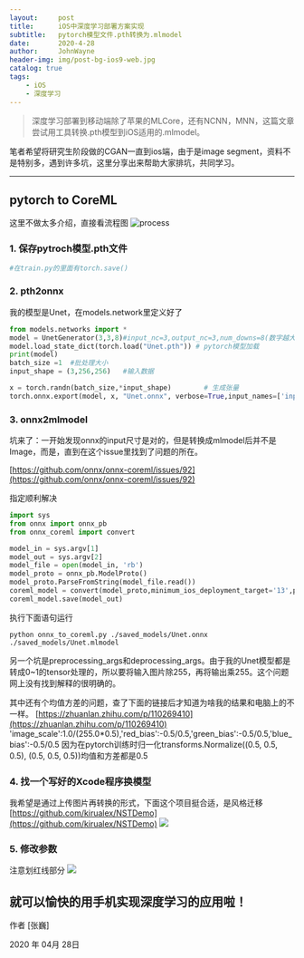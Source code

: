 ```yaml
---
layout:     post
title:      iOS中深度学习部署方案实现
subtitle:   pytorch模型文件.pth转换为.mlmodel
date:       2020-4-28
author:     JohnWayne
header-img: img/post-bg-ios9-web.jpg
catalog: true
tags:
    - iOS
    - 深度学习
---
```


>深度学习部署到移动端除了苹果的MLCore，还有NCNN，MNN，这篇文章尝试用工具转换.pth模型到iOS适用的.mlmodel。


笔者希望将研究生阶段做的CGAN一直到ios端，由于是image segment，资料不是特别多，遇到许多坑，这里分享出来帮助大家排坑，共同学习。

------

## pytorch to CoreML

这里不做太多介绍，直接看流程图
![process](https://raw.githubusercontent.com/johnwayne1995/johnwayne1995.github.io/master/resources/flow.png)

### 1. 保存pytroch模型.pth文件

```python
#在train.py的里面有torch.save()
```

### 2. pth2onnx
我的模型是Unet，在models.network里定义好了
```python
from models.networks import *
model = UnetGenerator(3,3,8)#input_nc=3,output_nc=3,num_downs=8(数字越大层级越复杂，模型也越臃肿)
model.load_state_dict(torch.load("Unet.pth")) # pytorch模型加载
print(model)
batch_size =1  #批处理大小
input_shape = (3,256,256)   #输入数据

x = torch.randn(batch_size,*input_shape)		# 生成张量
torch.onnx.export(model, x, "Unet.onnx", verbose=True,input_names=['inputImage'],output_names=['outputImage'])#输入输出名要和后面保持一致
```


### 3. onnx2mlmodel
坑来了：一开始发现onnx的input尺寸是对的，但是转换成mlmodel后并不是Image，而是，直到在这个issue里找到了问题的所在。

[https://github.com/onnx/onnx-coreml/issues/92](https://github.com/onnx/onnx-coreml/issues/92)

指定顺利解决

```python
import sys
from onnx import onnx_pb
from onnx_coreml import convert

model_in = sys.argv[1]
model_out = sys.argv[2]
model_file = open(model_in, 'rb')
model_proto = onnx_pb.ModelProto()
model_proto.ParseFromString(model_file.read())
coreml_model = convert(model_proto,minimum_ios_deployment_target='13',preprocessing_args={'image_scale':1.0/(255.0*0.5),'red_bias':-0.5/0.5,'green_bias':-0.5/0.5,'blue_bias':-0.5/0.5,'is_bgr':False},deprocessing_args={'image_scale':255.0},image_input_names=['inputImage'],image_output_names=['outputImage'])
coreml_model.save(model_out)
```
执行下面语句运行
```
python onnx_to_coreml.py ./saved_models/Unet.onnx ./saved_models/Unet.mlmodel
```
另一个坑是preprocessing_args和deprocessing_args。由于我的Unet模型都是转成0~1的tensor处理的，所以要将输入图片除255，再将输出乘255。这个问题网上没有找到解释的很明确的。

其中还有个均值方差的问题，查了下面的链接后才知道为啥我的结果和电脑上的不一样。
[https://zhuanlan.zhihu.com/p/110269410](https://zhuanlan.zhihu.com/p/110269410)
'image_scale':1.0/(255.0*0.5),'red_bias':-0.5/0.5,'green_bias':-0.5/0.5,'blue_bias':-0.5/0.5
因为在pytorch训练时归一化transforms.Normalize((0.5, 0.5, 0.5), (0.5, 0.5, 0.5))均值和方差都是0.5

### 4. 找一个写好的Xcode程序换模型
我希望是通过上传图片再转换的形式，下面这个项目挺合适，是风格迁移
[https://github.com/kirualex/NSTDemo](https://github.com/kirualex/NSTDemo)
![](https://camo.githubusercontent.com/539e2af9b0526d21846cd1e20395123f90e73b92/68747470733a2f2f63646e2d696d616765732d312e6d656469756d2e636f6d2f6d61782f313630302f312a7556624d31575a706a486a4348704f67513573465f412e6a706567)

### 5. 修改参数
注意划红线部分
![](https://raw.githubusercontent.com/johnwayne1995/johnwayne1995.github.io/master/resources/code.jpg)

就可以愉快的用手机实现深度学习的应用啦！
------

作者 [张巍]

2020 年 04月 28日    


